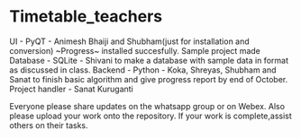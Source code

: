 # Timetable_teachers


UI - PyQT - Animesh Bhaiji and Shubham(just for installation and conversion) ~Progress~ installed succesfully. Sample project made
Database - SQLite - Shivani to make a database with sample data in format as discussed in class.
Backend - Python - Koka, Shreyas, Shubham and Sanat to finish basic algorithm and give progress report by end of October.
Project handler - Sanat Kuruganti


Everyone please share updates on the whatsapp group or on Webex.
Also please upload your work onto the repository.
If your work is complete,assist others on their tasks.

